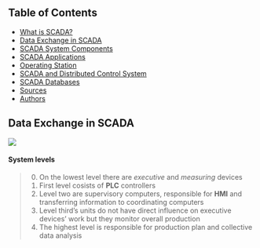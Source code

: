 ## Table of Contents
* [What is SCADA?](chapter_1.md)
* [Data Exchange in SCADA](chapter_2.md)
* [SCADA System Components](chapter_3.md)
* [SCADA Applications](chapter_4.md)
* [Operating Station](chapter_5.md)
* [SCADA and Distributed Control System](chapter_6.md)
* [SCADA Databases](chapter_7.md)
* [Sources](chapter_8.md)
* [Authors](chapter_9.md)

## Data Exchange in **SCADA**

![](https://33333.cdn.cke-cs.com/kSW7V9NHUXugvhoQeFaf/images/d32f02a0d256a3cb3115a531a950927cc46e02269df37cbd.png)

#### System levels

> 0. On the lowest level there are _executive_ and _measuring_ devices
> 1. First level cosists of **PLC** controllers 
> 2. Level two are supervisory computers, responsible for **HMI** and transferring information to coordinating computers
> 3. Level third’s units do not have direct influence on executive devices’ work but they monitor overall production
> 4. The highest level is responsible for production plan and collective data analysis
